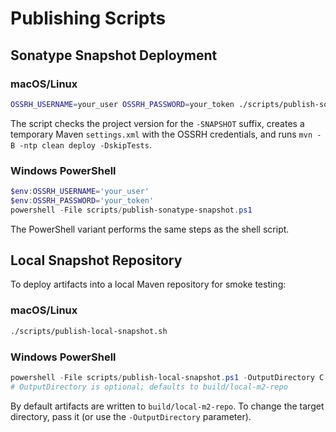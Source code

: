 # Publishing Scripts

## Sonatype Snapshot Deployment

### macOS/Linux
```bash
OSSRH_USERNAME=your_user OSSRH_PASSWORD=your_token ./scripts/publish-sonatype-snapshot.sh
```
The script checks the project version for the `-SNAPSHOT` suffix, creates a temporary Maven `settings.xml` with the OSSRH credentials, and runs `mvn -B -ntp clean deploy -DskipTests`.

### Windows PowerShell
```powershell
$env:OSSRH_USERNAME='your_user'
$env:OSSRH_PASSWORD='your_token'
powershell -File scripts/publish-sonatype-snapshot.ps1
```
The PowerShell variant performs the same steps as the shell script.

## Local Snapshot Repository

To deploy artifacts into a local Maven repository for smoke testing:

### macOS/Linux
```bash
./scripts/publish-local-snapshot.sh
```

### Windows PowerShell
```powershell
powershell -File scripts/publish-local-snapshot.ps1 -OutputDirectory C:\path\to\repo
# OutputDirectory is optional; defaults to build/local-m2-repo
```
By default artifacts are written to `build/local-m2-repo`. To change the target directory, pass it (or use the `-OutputDirectory` parameter).
